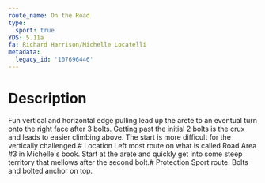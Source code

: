 ```yaml
---
route_name: On the Road
type:
  sport: true
YDS: 5.11a
fa: Richard Harrison/Michelle Locatelli
metadata:
  legacy_id: '107696446'
---
```

# Description
Fun vertical and horizontal edge pulling lead up the arete to an eventual turn onto the right face after 3 bolts. Getting past the initial 2 bolts is the crux and leads to easier climbing above. The start is more difficult for the vertically challenged.# Location
Left most route on what is called Road Area #3 in Michelle's book. Start at the arete and quickly get into some steep territory that mellows after the second bolt.# Protection
Sport route. Bolts and bolted anchor on top.